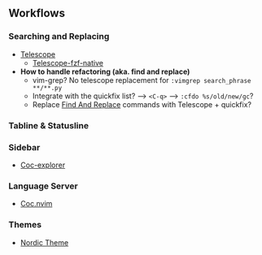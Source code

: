 ## Workflows

### Searching and Replacing
- [Telescope](https://github.com/nvim-telescope/telescope.nvim)
  - [Telescope-fzf-native](https://github.com/nvim-telescope/telescope-fzf-native.nvim)
- **How to handle refactoring (aka. find and replace)**
  - vim-grep? No telescope replacement for `:vimgrep search_phrase **/**.py`
  - Integrate with the quickfix list? --> `<C-q>` --> `:cfdo %s/old/new/gc`?
  - Replace [Find And Replace](https://github.com/brooth/far.vim) commands with Telescope + quickfix?

### Tabline & Statusline

### Sidebar
- [Coc-explorer](https://github.com/weirongxu/coc-explorer)

### Language Server
- [Coc.nvim](https://github.com/neoclide/coc.nvim)

### Themes
- [Nordic Theme](https://github.com/arcticicestudio/nord-vim)
